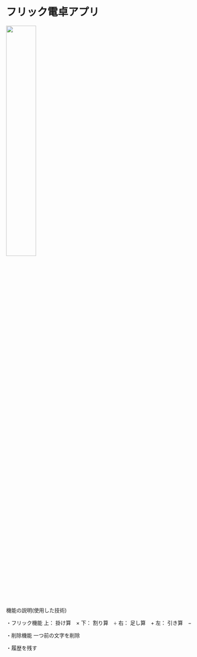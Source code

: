 # フリック電卓アプリ　

<img src = "https://user-images.githubusercontent.com/67954894/117250179-d0abd800-ae7d-11eb-9ce5-11d1aee1e53a.png" width = 40%>



機能の説明(使用した技術)


・フリック機能
上： 掛け算　×
下： 割り算　÷
右： 足し算　+
左： 引き算　−

・削除機能
一つ前の文字を削除

・履歴を残す
